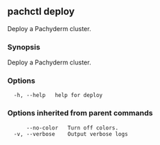 ## pachctl deploy

Deploy a Pachyderm cluster.

### Synopsis

Deploy a Pachyderm cluster.

### Options

```
  -h, --help   help for deploy
```

### Options inherited from parent commands

```
      --no-color   Turn off colors.
  -v, --verbose    Output verbose logs
```

